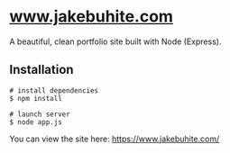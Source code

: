 # www.jakebuhite.com
A beautiful, clean portfolio site built with Node (Express).


## Installation
```
# install dependencies
$ npm install

# launch server
$ node app.js
```

You can view the site here: https://www.jakebuhite.com/
